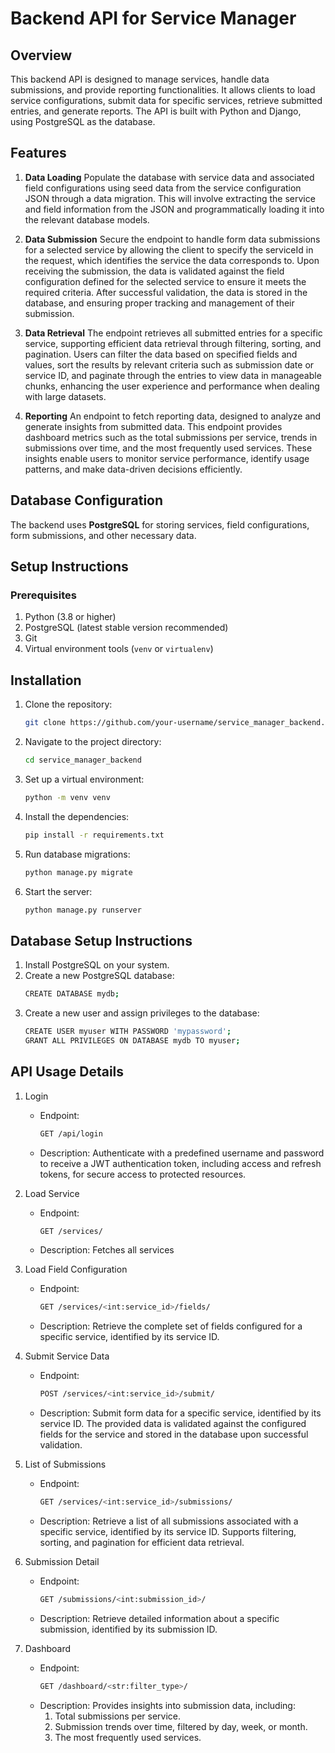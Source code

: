 # Backend API for Service Manager

## Overview

This backend API is designed to manage services, handle data submissions, and provide reporting functionalities. It allows clients to load service configurations, submit data for specific services, retrieve submitted entries, and generate reports. The API is built with Python and Django, using PostgreSQL as the database.

## Features

1. **Data Loading**
   Populate the database with service data and associated field configurations using seed data from the service configuration JSON through a data migration. This will involve extracting the service and field information from the JSON and programmatically loading it into the relevant database models.

2. **Data Submission**
   Secure the endpoint to handle form data submissions for a selected service by allowing the client to specify the serviceId in the request, which identifies the service the data corresponds to. Upon receiving the submission, the data is validated against the field configuration defined for the selected service to ensure it meets the required criteria. After successful validation, the data is stored in the database, and ensuring proper tracking and management of their submission.

3. **Data Retrieval**
   The endpoint retrieves all submitted entries for a specific service, supporting efficient data retrieval through filtering, sorting, and pagination. Users can filter the data based on specified fields and values, sort the results by relevant criteria such as submission date or service ID, and paginate through the entries to view data in manageable chunks, enhancing the user experience and performance when dealing with large datasets.
   
4. **Reporting**
   An endpoint to fetch reporting data, designed to analyze and generate insights from submitted data. This endpoint provides dashboard metrics such as the total submissions per service, trends in submissions over time, and the most frequently used services. These insights enable users to monitor service performance, identify usage patterns, and make data-driven decisions efficiently.

## Database Configuration
   The backend uses **PostgreSQL** for storing services, field configurations, form submissions, and other necessary data.

## Setup Instructions

### Prerequisites
1. Python (3.8 or higher)
2. PostgreSQL (latest stable version recommended)
3. Git
4. Virtual environment tools (`venv` or `virtualenv`)

## Installation

1. Clone the repository:
   ```bash
   git clone https://github.com/your-username/service_manager_backend.git

2. Navigate to the project directory:
   ```bash
   cd service_manager_backend

3. Set up a virtual environment:
   ```bash
   python -m venv venv

4. Install the dependencies:
   ```bash
   pip install -r requirements.txt

5. Run database migrations:
   ```bash
   python manage.py migrate

6. Start the server:
   ```bash
   python manage.py runserver

## Database Setup Instructions

1. Install PostgreSQL on your system.
2. Create a new PostgreSQL database:
   ```bash
   CREATE DATABASE mydb;
3. Create a new user and assign privileges to the database:
   ```bash
   CREATE USER myuser WITH PASSWORD 'mypassword';
   GRANT ALL PRIVILEGES ON DATABASE mydb TO myuser;

## API Usage Details

1. Login
   - Endpoint:
     ```bash
     GET /api/login
   - Description: Authenticate with a predefined username and password to receive a JWT authentication token, including access and refresh tokens, for secure access to protected resources.

2. Load Service
   - Endpoint:
     ```bash
     GET /services/
   - Description: Fetches all services

3. Load Field Configuration
   - Endpoint:
     ```bash
     GET /services/<int:service_id>/fields/
   - Description: Retrieve the complete set of fields configured for a specific service, identified by its service ID.

4. Submit Service Data
   - Endpoint:
     ```bash
     POST /services/<int:service_id>/submit/
   - Description: Submit form data for a specific service, identified by its service ID. The provided data is validated against the configured fields for the service and stored in the database upon successful validation.

5. List of Submissions
   - Endpoint:
     ```bash
     GET /services/<int:service_id>/submissions/
   - Description: Retrieve a list of all submissions associated with a specific service, identified by its service ID. Supports filtering, sorting, and pagination for efficient data retrieval.

6. Submission Detail
   - Endpoint:
     ```bash
     GET /submissions/<int:submission_id>/
   - Description: Retrieve detailed information about a specific submission, identified by its submission ID.

7. Dashboard
   - Endpoint:
     ```bash
     GET /dashboard/<str:filter_type>/
   - Description: Provides insights into submission data, including:
        1. Total submissions per service.
        2. Submission trends over time, filtered by day, week, or month.
        3. The most frequently used services.
